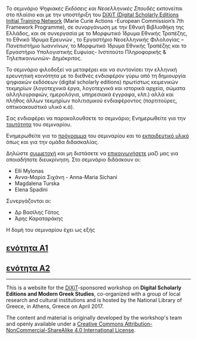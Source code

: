 
To σεμινάριο _Ψηφιακές Εκδόσεις και Νεοελληνικές Σπουδές_ εκπονείται στο πλαίσιο και με την υποστήριξη του [DiXiT (Digital Scholarly Editions Initial Training Network](http://dixit.uni-koeln.de) (Marie Curie Actions -European Commission’s 7th Framework Programme), σε συνοργάνωση με την Εθνική Βιβλιοθήκη της Ελλάδος, και σε συνεργασία με το Μορφωτικό Ίδρυμα Εθνικής Τραπέζης, το Εθνικό Ίδρυμα Ερευνών , το Εργαστήριο Νεοελληνικής Φιλολογίας – Πανεπιστήμιο Ιωαννίνων, το Μορφωτικό Ίδρυμα Εθνικής Τραπέζης και το Εργαστήριο Υπολογιστικής Ευφυίας- Ινστιτούτο Πληροφορικής & Τηλεπικοινωνιών- Δημόκριτος.

Το σεμινάριο φιλοδοξεί να μεταφέρει και να συντονίσει την ελληνική ερευνητική κοινότητα με το διεθνές ενδιαφέρον γύρω από τη δημιουργία ψηφιακών εκδόσεων (digital scholarly editions) πρωτίστως κειμενικών τεκμηρίων (λογοτεχνικά έργα, λογοτεχνικά και ιστορικά αρχεία, σώματα αλληλογραφιών, ημερολόγια, υπηρεσιακά έγγραφα, κλπ.)  αλλά και πλήθος άλλων τεκμηρίων πολιτισμικού ενδιαφέροντος (παρτιτούρες, οπτικοακουστικό υλικό  κ.ά).

Σας ενδιαφέρει να παρακολουθσετε το σεμινάριο;
Ενημερωθείτε για την [ταυτότητα](desc) του σεμιναρίου.

Ενημερωθείτε για το [πρόγραμμα](program) του σεμιναρίου και το [εκπαιδευτικό υλικό](material) όπως και για την ομάδα διδασκαλίας.

Δηλώστε [συμμετοχή](registration) και μη διστάσετε να [επικοινωνήσετε](contact) μαζί μας για οποιαδήποτε διευκρίνηση.
Στο σεμινάριο διδάσκουν οι:

* Elli Mylonas
* Αννα-Μαρία Σιχάνη - Anna-Maria Sichani
* Magdalena Turska
* Elena Spadini
 
  
Συνεργάζονται οι: 

* Δρ Βασίλης Γάτος
* Άρης Καραταράκης 

 
Η δομή του σεμιναρίου έχει ως εξής

## [ενότητα Α1](https://github.com/amsichani/Digital-Scholarly-EditionsGR-workshop/tree/master/unitA1)

## [ενότητα Α2](https://github.com/amsichani/Digital-Scholarly-EditionsGR-workshop/tree/master/unitA2)
---------


This is a website for the [DiXiT](http://dixit.uni-koeln.de)-sponsored workshop on **Digital Scholarly Editions and Modern Greek Studies**, co-organized with a group of local research and cultural institutions and is hosted by the National Library of Greece, in Athens, Greece on April 2017.

The content and material is originally developed by the workshop's team and openly available under a [Creative Commons Attribution-NonCommercial-ShareAlike 4.0 International License](http://creativecommons.org/licenses/by-nc-sa/4.0/).
